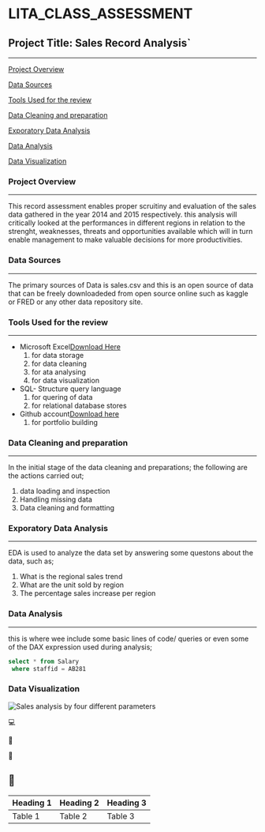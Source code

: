 # LITA_CLASS_ASSESSMENT

## Project Title: Sales Record Analysis`
---
[Project Overview](project-overview)

[Data Sources](data-sources)

[Tools Used for the review](Tools-used-for-the-review)

[Data Cleaning and preparation](ata-cleaning-and-preparation)

[Exporatory Data Analysis](exporatory-data-analysis)

[Data Analysis](data-analysis)

[Data Visualization](data-visualization)


### Project Overview
---
This record assessment enables proper scruitiny and evaluation of the sales data gathered in the year 2014 and 2015 respectively.
this analysis will critically looked at the  performances in different regions in relation to the strenght, weaknesses, threats and opportunities available which will in turn enable management to make valuable decisions for more productivities. 

### Data Sources
---
The primary sources of Data is sales.csv and this is an open source of data that can be freely downloadeded from open source online such as kaggle or FRED or any other  data repository site.

### Tools Used for the review
---
- Microsoft Excel[Download Here](https://www.microsoft.com)
   1. for data storage
   2. for data cleaning
   3. for ata analysing
   4. for data visualization
- SQL- Structure query language
   1.  for quering of data
   2. for relational database stores 
- Github account[Download here](https://www.github.com)
   1. for portfolio building

### Data Cleaning and preparation
---
In the initial stage of the data cleaning and preparations; the following are the actions carried out;
  1. data loading and inspection
  2. Handling missing data
  3. Data cleaning and formatting

### Exporatory Data Analysis
---
 EDA is used to analyze the data set by answering some questons about the data, such as;
  1. What is the regional sales trend
  2. What are the unit sold by region
  3. The percentage sales increase per region

### Data Analysis
---
 this is where wee include some basic lines of code/ queries or even some of the DAX expression used during analysis;


~~~SQL
select * from Salary
 where staffid = AB281
~~~


### Data Visualization

![Sales analysis by four different parameters](https://github.com/user-attachments/assets/d0c25f17-e209-417c-b20a-5458e7b83295)




💻

🥉

🤑

🥉
---

|Heading 1|Heading 2|Heading 3|
|---------|---------|---------|
|Table 1|Table 2|Table 3|




 
